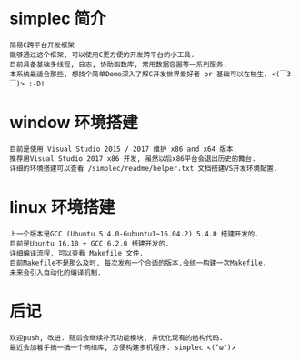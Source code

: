 # simplec 简介
    简易C跨平台开发框架
    能够通过这个框架, 可以使用C更方便的开发跨平台的小工具.
    目前具备基础多线程, 日志, 协助函数库, 常用数据容器等一系列服务.
    本系统最适合那些, 想找个简单Demo深入了解C开发世界爱好者 or 基础可以在校生. <(￣3￣)> :-D!

# window 环境搭建
    目前是使用 Visual Studio 2015 / 2017 维护 x86 and x64 版本. 
    推荐用Visual Studio 2017 x86 开发, 虽然以后x86平台会退出历史的舞台.
    详细的环境搭建可以查看 /simplec/readme/helper.txt 文档搭建VS开发环境配置. 

# linux 环境搭建
    上一个版本是GCC (Ubuntu 5.4.0-6ubuntu1~16.04.2) 5.4.0 搭建开发的. 
    目前是Ubuntu 16.10 + GCC 6.2.0 搭建开发的. 
    详细编译流程, 可以查看 Makefile 文件. 
    目前Makefile不是那么及时, 每次发布一个合适的版本,会统一构建一次Makefile.
    未来会引入自动化的编译机制.

# 后记
    欢迎push, 改进. 随后会继续补充功能模块, 并优化现有的结构代码.
    最近会加着手搞一搞一个网络库, 方便构建多机程序. simplec ↖(^ω^)↗
